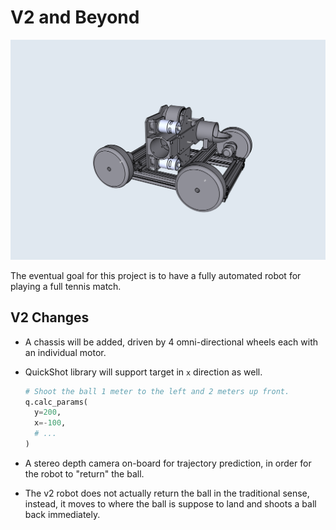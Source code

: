 # V2 and Beyond

![TennisBot Draft](images/tennisBot_draft.png)

The eventual goal for this project is to have a fully automated robot for playing a full tennis match.

## V2 Changes

* A chassis will be added, driven by 4 omni-directional wheels each with an individual motor.
* QuickShot library will support target in `x` direction as well.

    ```python
    # Shoot the ball 1 meter to the left and 2 meters up front.
    q.calc_params(
      y=200,
      x=-100,
      # ...
    )
    ```

* A stereo depth camera on-board for trajectory prediction, in order for the robot to "return" the ball.
* The v2 robot does not actually return the ball in the traditional sense, instead, it moves to where the ball is suppose to land and shoots a ball back immediately.
